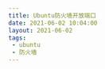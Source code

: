 ```yaml
---
title: Ubuntu防火墙开放端口
date: 2021-06-02 10:04:00
layout: 2021-06-02
tags: 
 - ubuntu
 - 防火墙
---
```



<!--more-->